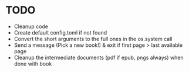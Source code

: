 # TODO

-   Cleanup code
-   Create default config.toml if not found
-   Convert the short arguments to the full ones in the os.system call
-   Send a message (Pick a new book!) & exit if first page > last available page
-   Cleanup the intermediate documents (pdf if epub, pngs always) when done with book
